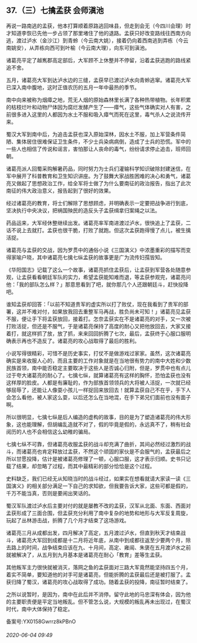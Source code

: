 ## 37.（三）七擒孟获 会师滇池
再说一路南逃的孟获，他本打算顺着原路逃回味县，但走到会无（今四川会理）时才知道李恢已先他一步占领了那里堵住了他的退路。孟获只好改变路线往西南方向逃，渡过泸水（金沙江）到青蛉（今云南大姚），接着仍向着西南逃到弄栋（今云南姚安），从弄栋向西可到叶榆（今云南大理），向东可到滇池。



诸葛亮平定了越嶲郡高定部后，大军顾不上休整并不停留，沿着孟获逃跑的路线紧追不舍。



五月，诸葛亮大军到达泸水边的三缝，孟获早已渡过泸水向青蛉逃窜。诸葛亮大军已深入南中腹地，这时正值农历的五月一年中最热的季节。



南中向来被称为烟瘴之地，荒无人烟的原始森林里长满了各种热带植物。长年积累的枯枝烂叶和动物尸体因为腐烂发酵产生了——瘴气，这些气体确实对人有害，之前很多进入这里的人都因为水土不服和吸入瘴气而死在这里，毒气杀人之说流传开来。



蜀汉大军到南中后，为追击孟获也深入原始深林，因水土不服，加上军营条件简陋、集体居住很难保证卫生条件，不少士兵染病病倒，造成了士兵的恐慌。军中的一些人也相信了传说和谣言，害怕那让人丧命的毒气，纷纷请求停止追击，班师回朝。



诸葛亮派人回蜀采购解暑药品，同时努力为士兵们灌输科学知识破除封建迷信，在军中展开了科普教育和卫生知识讲座。为了鼓舞大家战胜困难的决心和勇气，诸葛亮又做起了思想政治工作，给全军将士做了为什么要南征的政治报告，指出了此次南征的伟大政治意义，报告起到了很好的效果。



经过诸葛亮的教育，将士们解除了思想顾虑，并明确表示一定要把战争进行到底，坚决执行中央决议，把祸国殃民的造反头子孟获缉拿归案绳之以法。



药品运来，大军经休整继续出发。诸葛亮率军南进渡过泸水，很快追上了孟获，二话不说上去就打。孟获也很干脆，打败了就跑。但这次孟获跑得慢了点儿，被生擒活捉。



诸葛亮与孟获的交战，因为罗贯中的通俗小说《三国演义》中浓墨重彩的描写而变得家喻户晓，其中诸葛亮七擒七纵孟获的故事更是广为流传妇孺皆知。



《华阳国志》记载了这么一个故事，诸葛亮抓住孟获后，让孟获到军营各处随意参观，让孟获看看朝廷军队的实力，希望孟获能知难而退，等孟获参观完，诸葛亮问他：「我的部队怎么样？」那意思看到了吧，就你那几个人还跟朝廷斗，赶快投降吧。



谁知孟获却回答：「以前不知道贵军的虚实所以打了败仗，现在我看到了贵军的部署，这并不难对付，如果放我回去重整军马再战，胜负尚未可知！」诸葛亮见孟获不服，便让手下将孟获放回，接着打。怎奈孟获实在不是诸葛亮的对手，又一次被打败活捉，但还是不服气，于是诸葛亮保持了高度的耐心又把他放回去，大家又接着打，就这样抓了放，放了抓，来来回回折腾了七次，最后，孟获终于心服口服明确表示再也不造反了。诸葛亮的攻心战取得了最后的胜利。



小说写得很精彩，可惜不是历史事实，打仗不是做游戏过家家。虽然，这次诸葛亮确实是来收服人心的，而且主要的工作对象就是在当地很有势力的南中大姓和少数民族首领，南中能否稳定主要取决于这些人是否诚心归附，但是，罗贯中也有点儿过于夸大诸葛亮的耐心了。七擒七纵，就算诸葛亮有这样的胸怀，恐怕孟获也没有这样厚的脸皮。人都是有廉耻的，作为部族首领领兵的大将被人活捉，一次就已经够屈辱了，还能让人像耍小孩儿一样捉回来放回去！就算孟获自己不在乎，手下人会怎么看他，被人家这么耍，以后还怎么在当地混，在手下弟兄们面前也没有面子啊。



所以很明显，七擒七纵是后人编造的虚构的故事，目的是为了塑造诸葛亮的伟大形象，这也能理解，但胡编乱造就不对了，假的毕竟是假的，永远真不了，稍有社会阅历的人也不会相信这么幼稚的骗局。



七擒七纵不可靠，但诸葛亮收服孟获的战斗却充满了曲折，其间必然经过激烈的战斗，而诸葛亮也肯定释放过孟获，不然这个顽固的家伙是不会服气的，孟获最后之所以甘愿投降，估计是被诸葛亮修理了一顿，心服口服，这才表示归顺。史书只记载了结果，却忽略了过程，而其中最精彩的部分恰恰是这个过程。



史料缺乏，我们已经无从知晓当时的战斗经过，如果实在想看就请大家读一读《三国演义》的相关部分满足一下自己的求知欲，但我要告诉大家，这些可都是假的，千万不能当真，否则是要闹出笑话的。



蜀汉军队渡过泸水后主要对付的就是屡教不改的孟获，汉军从北面、东面、西面对孟获形成了三面合围，但孟获充分利用了南中复杂的地势和地形与大军反复周旋，玩起了丛林游击战，折腾了几个月才结束了这场游戏。



诸葛亮三月从成都出发，四月解决了高定，五月渡过泸水，但直到秋天才结束战斗，诸葛亮大军回到成都是十二月将近年底，从南中到成都往返至少要两个月，除去路上的时间，战争结束应该在九、十月间，高定、雍闿、朱褒在五月渡泸水之前就被解决了，从五月到九月基本是诸葛亮在耐心「教育」差等生孟获。



其他叛军主力很快就被消灭，落网之鱼的孟获面对三路大军竟然能坚持四五个月，着实不简单，要知道他的对手可是诸葛亮，但能折腾的孟获最后还是被打服了。孟获归降了蜀汉，诸葛亮的攻心战取得了成功。随着孟获的投降，南征暂时结束了。



之所以说暂时，是因为，南中在此后并不消停。留守此地的马忠深有体会，因为他的主要职责便是平定当地叛乱。但不管怎么说，大规模的叛乱再未出现过，在蜀汉时代，南中大体保持了稳定。



备案号:YX0158Gwrrz8kPBnO


###### 2020-06-04 09:49
